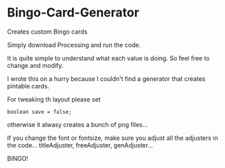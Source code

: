 # Bingo-Card-Generator
Creates custom Bingo cards

Simply download Processing and run the code.

It is quite simple to understand what each value is doing. So feel free to change and modify.

I wrote this on a hurry because I couldn't find a generator that creates pintable cards.

For tweaking th layout please set

  <code>boolean save = false;</code>
  
otherwise it alwasy creates a bunch of png files...

If you change the font or fontsize, make sure you adjust all the adjusters in the code... titleAdjuster, freeAdjuster, genAdjuster...

BINGO!
